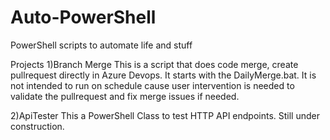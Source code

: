 # Auto-PowerShell
PowerShell scripts to automate life and stuff

Projects
1)Branch Merge
  This is a script that does code merge, create pullrequest directly in Azure Devops.
  It starts with the DailyMerge.bat.
  It is not intended to run on schedule cause user intervention is needed to validate the pullrequest and fix merge issues if needed.

2)ApiTester
  This a PowerShell Class to test HTTP API endpoints. Still under construction.
